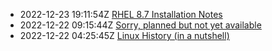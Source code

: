 * 2022-12-23 19:11:54Z [RHEL 8.7 Installation Notes](../2)
* 2022-12-22 09:15:44Z [Sorry, planned but not yet available](../0)
* 2022-12-22 04:25:45Z [Linux History (in a nutshell)](../1)
